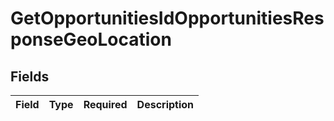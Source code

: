 # GetOpportunitiesIdOpportunitiesResponseGeoLocation


## Fields

| Field       | Type        | Required    | Description |
| ----------- | ----------- | ----------- | ----------- |